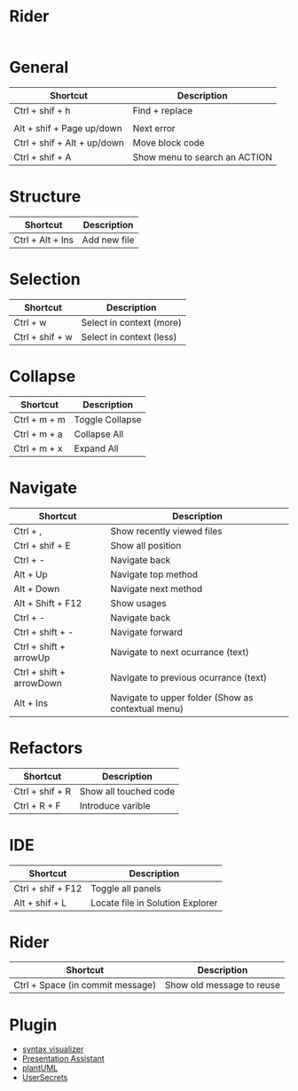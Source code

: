 # Rider

```

```

# General
| Shortcut                    | Description                   |
|-----------------------------|-------------------------------|
| Ctrl + shif + h             | Find + replace                |
|                             |                               |
| Alt + shif + Page up/down   | Next error                    |
| Ctrl + shif + Alt + up/down | Move block code               |
| Ctrl + shif + A             | Show menu to search an ACTION |

# Structure
| Shortcut         | Description  |
|------------------|--------------|
| Ctrl + Alt + Ins | Add new file |

# Selection
| Shortcut        | Description              |
|-----------------|--------------------------|
| Ctrl + w        | Select in context (more) |
| Ctrl + shif + w | Select in context (less) |

# Collapse
| Shortcut     | Description     |
|--------------|-----------------|
| Ctrl + m + m | Toggle Collapse |
| Ctrl + m + a | Collapse All    |
| Ctrl + m + x | Expand All      |

# Navigate
| Shortcut                 | Description                                        |
|--------------------------|----------------------------------------------------|
| Ctrl + ,                 | Show recently viewed files                         |
| Ctrl + shif + E          | Show all position                                  |
| Ctrl + -                 | Navigate back                                      |
| Alt + Up                 | Navigate top method                                |
| Alt + Down               | Navigate next method                               |
| Alt + Shift + F12        | Show usages                                        |
| Ctrl + -                 | Navigate back                                      |
| Ctrl + shift + -         | Navigate forward                                   |
| Ctrl + shift + arrowUp   | Navigate to next ocurrance (text)                  |
| Ctrl + shift + arrowDown | Navigate to previous ocurrance (text)              |
| Alt + Ins                | Navigate to upper folder (Show as contextual menu) |

# Refactors
| Shortcut        | Description           |
|-----------------|-----------------------|
| Ctrl + shif + R | Show all touched code |
| Ctrl + R + F    | Introduce varible     |

# IDE

| Shortcut          | Description                      |
|-------------------|----------------------------------|
| Ctrl + shif + F12 | Toggle all panels                |
| Alt + shif + L    | Locate file in Solution Explorer |

# Rider

| Shortcut                         | Description               |
|----------------------------------|---------------------------|
| Ctrl + Space (in commit message) | Show old message to reuse |

# Plugin
- [syntax visualizer](https://plugins.jetbrains.com/plugin/16356-syntax-visualizer-for-rider)
- [Presentation Assistant](https://plugins.jetbrains.com/plugin/7345-presentation-assistant)
- [plantUML](https://plugins.jetbrains.com/plugin/7017-plantuml-integration)
- [UserSecrets](https://plugins.jetbrains.com/plugin/10183--net-core-user-secrets)